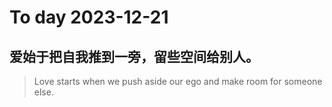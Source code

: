 
# To day 2023-12-21


## 爱始于把自我推到一旁，留些空间给别人。
> Love starts when we push aside our ego and make room for someone else.

    